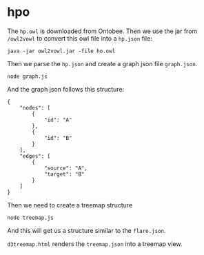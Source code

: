 # hpo

The `hp.owl` is downloaded from Ontobee. Then we use the jar from `/owl2vowl` to convert this owl file into a `hp.json` file:

````
java -jar owl2vowl.jar -file ho.owl
````

Then we parse the `hp.json` and create a graph json file `graph.json`.

````
node graph.js
````

And the graph json follows this structure:

````
{
    "nodes": [
        {
            "id": "A"
        },
        {
            "id": "B"
        }
    ],
    "edges": [
        {
            "source": "A",
            "target": "B"
        }
    ]
}
````

Then we need to create a treemap structure

````
node treemap.js
````

And this will get us a structure similar to the `flare.json`.

`d3treemap.html` renders the `treemap.json` into a treemap view.